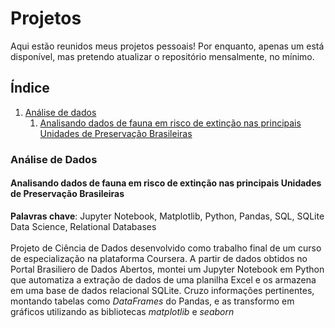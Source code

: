 # Projetos
Aqui estão reunidos meus projetos pessoais! Por enquanto, apenas um está disponível, mas pretendo atualizar o repositório mensalmente, no mínimo.        

## Índice

1. [Análise de dados](#data)     
    1. [Analisando dados de fauna em risco de extinção nas principais Unidades de Preservação Brasileiras](#fauna)

<a name="data"></a>
### Análise de Dados 

<a name="fauna"></a>
#### Analisando dados de fauna em risco de extinção nas principais Unidades de Preservação Brasileiras
**Palavras chave**: Jupyter Notebook, Matplotlib, Python, Pandas, SQL, SQLite Data Science, Relational Databases    
<br>
Projeto de Ciência de Dados desenvolvido como trabalho final de um curso de especialização na plataforma Coursera. A partir de dados obtidos no Portal Brasiliero de Dados Abertos, montei um Jupyter Notebook em Python que automatiza a extração de dados de uma planilha Excel e os armazena em uma base de dados relacional SQLite. Cruzo informações pertinentes, montando tabelas como _DataFrames_ do Pandas, e as transformo em gráficos utilizando as bibliotecas _matplotlib_ e _seaborn_


